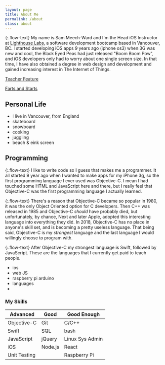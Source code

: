```yaml
---
layout: page
title: About Me
permalink: /about
class: about
---
```


{:.flow-text}
My name is Sam Meech-Ward and I'm the Head iOS Instructor at [Lighthouse Labs](http://lighthouselabs.ca/), a software development bootcamp based in Vancouver, BC. I started developing iOS apps 9 years ago (iphone os3) when 3G was new and cool, the	Black Eyed Peas had just released "Boom Boom Pow", and iOS developers only had to worry about one single screen size. In that time, I have also obtained a degree in web design and development and gained increasing interest in The Internet of Things.

[Teacher Feature](https://lighthouselabs.ca/blog/teacher-feature-sam-meech-ward)

[Farts and Starts](https://lighthouselabs.ca/blog/farts-and-starts-the-story-of-sam-meech-ward-s-first-successful-app)

## Personal Life

* I live in Vancouver, from England
* skateboard
* snowboard
* cooking
* juggling
* beach & eink screen


## Programming

{:.flow-text}
I like to write code so I guess that makes me a programmer. It all started 9 year ago when I wanted to make apps for my iPhone 3g, so the first programming language I ever used was Objective-C. I mean I had touched some HTML and JavaScript here and there, but I really feel that Objective-C was the first programming language I actually learned.

{:.flow-text}
There's a reason that Objective-C became so popular in 1980, it was the only Object Oriented option for C developers. Then C++ was released in 1985 and Objective-C *should* have probably died, but unfortunately, by chance, Next and later Apple, adopted this interesting language into everything they did. In 2018, Objective-C has no place in anyone's skill set, and is becoming a pretty useless language. That being said, Objective-C is my *strongest* language and the last language I would willingly choose to program with. 

{:.flow-text}
After Objective-C my strongest language is Swift, followed by JavaScript. These are the languages that I currently get paid to teach people.

* ios
* web JS
* raspberry pi arduino
* languages
* 

### My Skills

Advanced       | Good           | Good Enough
---------------|----------------|---------------
 Objective-C   | Git            | C/C++
 Swift         | SQL            | bash
 JavaScript    | jQuery         | Linux Sys Admin
 iOS           | Node.js        | React
 Unit Testing  |                | Raspberry Pi
